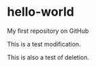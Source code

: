 hello-world
===========

My first repository on GitHub

This is a test modification.

This is also a test of deletion.
